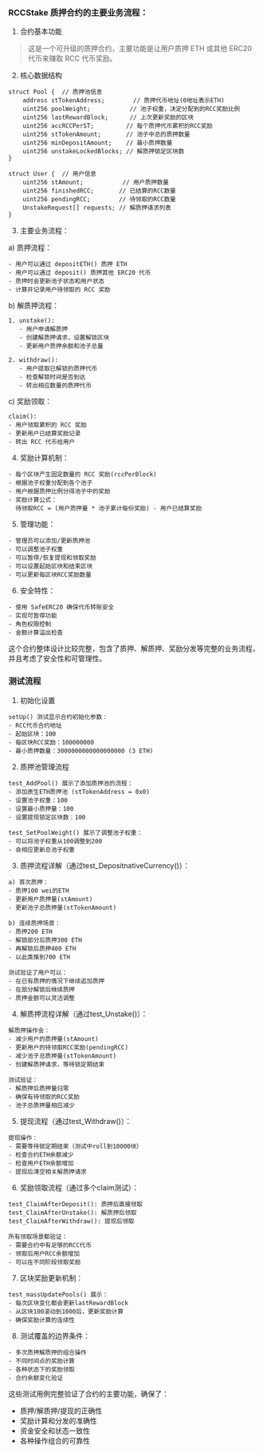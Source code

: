 
### RCCStake 质押合约的主要业务流程：

1. 合约基本功能
> 这是一个可升级的质押合约，主要功能是让用户质押 ETH 或其他 ERC20 代币来赚取 RCC 代币奖励。


2. 核心数据结构
```solidity
struct Pool {  // 质押池信息
    address stTokenAddress;        // 质押代币地址(0地址表示ETH)
    uint256 poolWeight;           // 池子权重，决定分配到的RCC奖励比例
    uint256 lastRewardBlock;      // 上次更新奖励的区块
    uint256 accRCCPerST;         // 每个质押代币累积的RCC奖励
    uint256 stTokenAmount;       // 池子中总的质押数量
    uint256 minDepositAmount;    // 最小质押数量
    uint256 unstakeLockedBlocks; // 解质押锁定区块数
}

struct User {  // 用户信息
    uint256 stAmount;           // 用户质押数量
    uint256 finishedRCC;       // 已结算的RCC数量
    uint256 pendingRCC;        // 待领取的RCC数量
    UnstakeRequest[] requests; // 解质押请求列表
}
```

3. 主要业务流程：

a) 质押流程：
```solidity
- 用户可以通过 depositETH() 质押 ETH
- 用户可以通过 deposit() 质押其他 ERC20 代币
- 质押时会更新池子状态和用户状态
- 计算并记录用户待领取的 RCC 奖励
```

b) 解质押流程：
```solidity
1. unstake(): 
   - 用户申请解质押
   - 创建解质押请求，设置解锁区块
   - 更新用户质押余额和池子总量

2. withdraw():
   - 用户提取已解锁的质押代币
   - 检查解锁时间是否到达
   - 转出相应数量的质押代币
```

c) 奖励领取：
```solidity
claim():
- 用户领取累积的 RCC 奖励
- 更新用户已结算奖励记录
- 转出 RCC 代币给用户
```

4. 奖励计算机制：
```solidity
- 每个区块产生固定数量的 RCC 奖励(rccPerBlock)
- 根据池子权重分配到各个池子
- 用户根据质押比例分得池子中的奖励
- 奖励计算公式：
  待领取RCC = (用户质押量 * 池子累计每份奖励) - 用户已结算奖励
```

5. 管理功能：
```solidity
- 管理员可以添加/更新质押池
- 可以调整池子权重
- 可以暂停/恢复提现和领取奖励
- 可以设置起始区块和结束区块
- 可以更新每区块RCC奖励数量
```

6. 安全特性：
```solidity
- 使用 SafeERC20 确保代币转账安全
- 实现可暂停功能
- 角色权限控制
- 金额计算溢出检查
```

这个合约整体设计比较完整，包含了质押、解质押、奖励分发等完整的业务流程，并且考虑了安全性和可管理性。


### 测试流程

1. 初始化设置
```solidity
setUp() 测试显示合约初始化参数：
- RCC代币合约地址
- 起始区块：100
- 每区块RCC奖励：100000000
- 最小质押数量：3000000000000000000 (3 ETH)
```

2. 质押池管理流程
```solidity
test_AddPool() 展示了添加质押池的流程：
- 添加原生ETH质押池 (stTokenAddress = 0x0)
- 设置池子权重：100
- 设置最小质押量：100
- 设置提现锁定区块数：100

test_SetPoolWeight() 展示了调整池子权重：
- 可以将池子权重从100调整到200
- 会相应更新总池子权重
```

3. 质押流程详解（通过test_DepositnativeCurrency()）：
```solidity
a) 首次质押：
- 质押100 wei的ETH
- 更新用户质押量(stAmount)
- 更新池子总质押量(stTokenAmount)

b) 连续质押场景：
- 质押200 ETH
- 解锁部分后质押300 ETH
- 再解锁后质押400 ETH
- 以此类推到700 ETH

测试验证了用户可以：
- 在已有质押的情况下继续追加质押
- 在部分解锁后继续质押
- 质押金额可以灵活调整
```

4. 解质押流程详解（通过test_Unstake()）：
```solidity
解质押操作会：
- 减少用户的质押量(stAmount)
- 更新用户的待领取RCC奖励(pendingRCC)
- 减少池子总质押量(stTokenAmount)
- 创建解质押请求，等待锁定期结束

测试验证：
- 解质押后质押量归零
- 确保有待领取的RCC奖励
- 池子总质押量相应减少
```

5. 提现流程（通过test_Withdraw()）：
```solidity
提现操作：
- 需要等待锁定期结束（测试中roll到10000块）
- 检查合约ETH余额减少
- 检查用户ETH余额增加
- 提现后清空相关解质押请求
```

6. 奖励领取流程（通过多个claim测试）：
```solidity
test_ClaimAfterDeposit(): 质押后直接领取
test_ClaimAfterUnstake(): 解质押后领取
test_ClaimAfterWithdraw(): 提现后领取

所有领取场景都验证：
- 需要合约中有足够的RCC代币
- 领取后用户RCC余额增加
- 可以在不同阶段领取奖励
```

7. 区块奖励更新机制：
```solidity
test_massUpdatePools() 展示：
- 每次区块变化都会更新lastRewardBlock
- 从区块100滚动到1000后，更新奖励计算
- 确保奖励计算的连续性
```

8. 测试覆盖的边界条件：
```solidity
- 多次质押解质押的组合操作
- 不同时间点的奖励计算
- 各种状态下的奖励领取
- 合约余额变化验证
```

这些测试用例完整验证了合约的主要功能，确保了：
- 质押/解质押/提现的正确性
- 奖励计算和分发的准确性
- 资金安全和状态一致性
- 各种操作组合的可靠性
